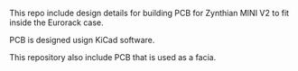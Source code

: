 This repo include design details for building PCB for Zynthian MINI V2 to fit inside the Eurorack case.

PCB is designed usign KiCad software. 

This repository also include PCB that is used as a facia.

